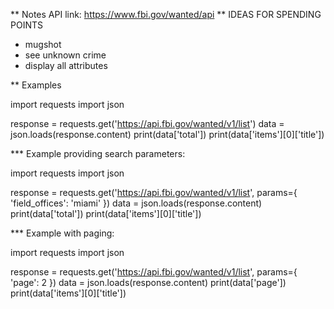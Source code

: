** Notes
API link: https://www.fbi.gov/wanted/api
** IDEAS FOR SPENDING POINTS
- mugshot
- see unknown crime
- display all attributes

** Examples

import requests
import json

response = requests.get('https://api.fbi.gov/wanted/v1/list')
data = json.loads(response.content)
print(data['total'])
print(data['items'][0]['title'])

*** Example providing search parameters:

import requests
import json

response = requests.get('https://api.fbi.gov/wanted/v1/list', params={
    'field_offices': 'miami'
})
data = json.loads(response.content)
print(data['total'])
print(data['items'][0]['title'])

*** Example with paging:

import requests
import json

response = requests.get('https://api.fbi.gov/wanted/v1/list', params={
    'page': 2
})
data = json.loads(response.content)
print(data['page'])
print(data['items'][0]['title'])
